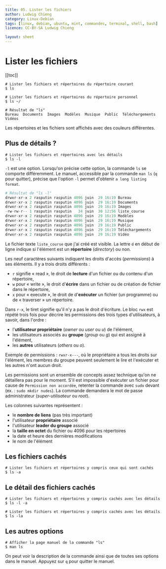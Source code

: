 ```yaml
---
title: 05. Lister les fichiers
author: Ludwig Chieng
category: Linux-Debian
tags: [linux, debian, ubuntu, mint, commandes, terminal, shell, bash]
licence: CC-BY-SA Ludwig Chieng

layout: sheet
---
```


# Lister les fichiers

[[toc]]

``` shell
# Lister les fichiers et répertoires du répertoire courant
$ ls

# Lister les fichiers et répertoires du répertoire personnel
$ ls ~/
```

``` shell
# Résultat de "ls"
Bureau  Documents  Images  Modèles  Musique  Public  Téléchargements  Vidéos
```

Les répertoires et les fichiers sont affichés avec des couleurs différentes.


## Plus de détails ?

``` shell
# Lister les fichiers et répertoires avec les détails
$ ls -l 
```

`-l` est une option. Lorsqu'on précise cette option, la commande `ls` se comporte différemment. Le manuel, accessible par la commande `man ls` (`q` pour quitter), précise que l'option `-l` permet d'obtenir `a long listing format`.

``` python
# Résultat de "ls -l"
drwxr-xr-x 2 rasputin rasputin 4096 juin  29 16:19 Bureau
drwxr-xr-x 2 rasputin rasputin 4096 juin  29 16:19 Documents
drwxr-xr-x 2 rasputin rasputin 4096 juin  29 16:19 Images
-rw-rw-r-- 1 rasputin rasputin   34 juin  30 12:56 liste_course
drwxr-xr-x 2 rasputin rasputin 4096 juin  29 16:19 Modèles
drwxr-xr-x 2 rasputin rasputin 4096 juin  29 16:19 Musique
drwxr-xr-x 2 rasputin rasputin 4096 juin  29 16:19 Public
drwxr-xr-x 2 rasputin rasputin 4096 juin  29 16:19 Téléchargements
drwxr-xr-x 2 rasputin rasputin 4096 juin  29 16:19 Vidéo
```

Le fichier texte `liste_course` que j'ai créé est visible. La lettre `d` en début de ligne indique si l'élément est un **répertoire** (*directory*) ou non.

Les neuf caractères suivants indiquent les droits d'accès (*permissions*) à ses éléments. Il y a trois droits différents :
* `r` signifie « read », le droit de **lecture** d'un fichier ou du contenu d'un répertoire,
* `w` pour « write », le droit d'**écrire** dans un fichier ou de création de fichier dans le répertoire,
* `x` pour « execute », le droit de d'**exécuter** un fichier (un programme) ou de « traverser » un répertoire.

Dans `r-x`, le tiret signifie qu'il n'y a pas le droit d'écriture. Le bloc `rwx` est répété trois fois pour décrire les permissions des trois types d'utilisateurs, à savoir, dans l'ordre :
* l'**utilisateur propriétaire** (*owner* ou *user* ou *u*) de l'élément,
* les utilisateurs associés au **groupe** (*group* ou *g*) qui est assigné à l'élément,
* les **autres** utilisateurs (*others* ou *o*).

Exemple de permissions : `rwxr-x---`, où le propriétaire a tous les droits sur l'élément, les membres du groupe peuvent seulement le lire et l'exécuter et les autres n'ont aucun droit.

Les permissions sont un ensemble de concepts assez technique qu'on ne détaillera pas pour le moment. S'il est impossible d'exécuter un fichier pour cause de `Permission non accordée`, retenter la commande avec `sudo` devant (ex. : `sudo mkdir nudes`). La commande demandera le mot de passe administrateur (*super-utilisateur* ou *root*).

Les colonnes suivantes représentent :
* le **nombre de liens** (pas très important)
* l'utilisateur **propriétaire** associé
* l'utilisateur **leader du groupe** associé
* la **taille en octet** du fichier ou 4096 pour les répertoires
* la date et heure des dernières modifications
* le nom de l'élément


## Les fichiers cachés

``` shell
# Lister les fichiers et répertoires y compris ceux qui sont cachés
$ ls -a
```


## Le détail des fichiers cachés

``` shell
# Lister les fichiers et répertoires y compris cachés avec les détails
$ ls -l -a

# Lister les fichiers et répertoires y compris cachés avec les détails
$ ls -la
```


## Les autres options

``` shell
# Afficher la page manuel de la commande "ls"
$ man ls
```

On peut voir la description de la commande ainsi que de toutes ses options dans le manuel. Appuyez sur `q` pour quitter le manuel.
